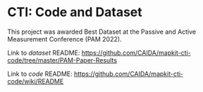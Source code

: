 # CTI: Code and Dataset

This project was awarded Best Dataset at the Passive and Active Measurement Conference (PAM 2022). 

Link to *dataset* README:
https://github.com/CAIDA/mapkit-cti-code/tree/master/PAM-Paper-Results

Link to *code* README: 
https://github.com/CAIDA/mapkit-cti-code/wiki/README

